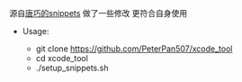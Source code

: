 源自[唐巧的snippets](https://github.com/tangqiaoboy/xcode_tool)
做了一些修改
更符合自身使用

- Usage:
	
	-  git clone https://github.com/PeterPan507/xcode_tool
	-  cd xcode_tool
	-  ./setup_snippets.sh
